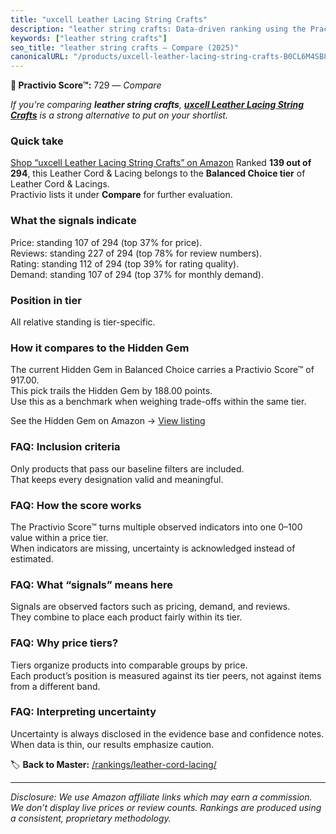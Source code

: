 ```yaml
---
title: "uxcell Leather Lacing String Crafts"
description: "leather string crafts: Data-driven ranking using the Practivio Score™. Positioned by quality, value, demand, findability, momentum."
keywords: ["leather string crafts"]
seo_title: "leather string crafts — Compare (2025)"
canonicalURL: "/products/uxcell-leather-lacing-string-crafts-B0CL6M4SB8/"
---
```


**🛒 Practivio Score™:** 729 — _Compare_


*If you're comparing **leather string crafts**, **[uxcell Leather Lacing String Crafts](https://www.amazon.com/dp/B0CL6M4SB8?tag=practivio-20)** is a strong alternative to put on your shortlist.*
### Quick take
[Shop “uxcell Leather Lacing String Crafts” on Amazon](https://www.amazon.com/dp/B0CL6M4SB8?tag=practivio-20)
Ranked **139 out of 294**, this Leather Cord & Lacing belongs to the **Balanced Choice tier** of Leather Cord & Lacings.  
Practivio lists it under **Compare** for further evaluation.

### What the signals indicate
Price: standing 107 of 294 (top 37% for price).  
Reviews: standing 227 of 294 (top 78% for review numbers).  
Rating: standing 112 of 294 (top 39% for rating quality).  
Demand: standing 107 of 294 (top 37% for monthly demand).

### Position in tier
All relative standing is tier-specific.

### How it compares to the Hidden Gem
The current Hidden Gem in Balanced Choice carries a Practivio Score™ of 917.00.  
This pick trails the Hidden Gem by 188.00 points.  
Use this as a benchmark when weighing trade-offs within the same tier.  

See the Hidden Gem on Amazon → [View listing](https://www.amazon.com/dp/B07KWRWNR9?tag=practivio-20)

### FAQ: Inclusion criteria
Only products that pass our baseline filters are included.  
That keeps every designation valid and meaningful.

### FAQ: How the score works
The Practivio Score™ turns multiple observed indicators into one 0–100 value within a price tier.  
When indicators are missing, uncertainty is acknowledged instead of estimated.

### FAQ: What “signals” means here
Signals are observed factors such as pricing, demand, and reviews.  
They combine to place each product fairly within its tier.

### FAQ: Why price tiers?
Tiers organize products into comparable groups by price.  
Each product’s position is measured against its tier peers, not against items from a different band.

### FAQ: Interpreting uncertainty
Uncertainty is always disclosed in the evidence base and confidence notes.  
When data is thin, our results emphasize caution.

<!-- Missing template for Compare/CompareWithinPriceClass -->


🏷️ **Back to Master:** [/rankings/leather-cord-lacing/](/rankings/leather-cord-lacing/)

---
_Disclosure: We use Amazon affiliate links which may earn a commission. We don’t display live prices or review counts. Rankings are produced using a consistent, proprietary methodology._
